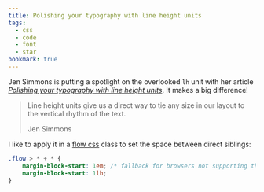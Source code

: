 ```yaml
---
title: Polishing your typography with line height units
tags:
  - css
  - code
  - font
  - star
bookmark: true
---
```

Jen Simmons is putting a spotlight on the overlooked `lh` unit with her article [<cite>Polishing your typography with line height units</cite>](https://webkit.org/blog/16831/line-height-units/). It makes a big difference!

> Line height units give us a direct way to tie any size in our layout to the vertical rhythm of the text.
> <footer>Jen Simmons</footer>

I like to apply it in a [flow css](/2025-01-01-my-favourite-3-lines-of-css/) class to set the space between direct siblings:

```css
.flow > * + * {
    margin-block-start: 1em; /* fallback for browsers not supporting the lh unit */
    margin-block-start: 1lh;
}
```
